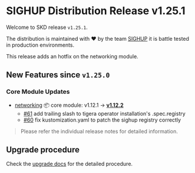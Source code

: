 # SIGHUP Distribution Release v1.25.1

Welcome to SKD release `v1.25.1`.

The distribution is maintained with ❤️ by the team [SIGHUP](https://sighup.io/) it is battle tested in production environments.

This release adds an hotfix on the networking module.

## New Features since `v1.25.0`

### Core Module Updates

- [networking](https://github.com/sighupio/fury-kubernetes-networking) 📦 core module: v1.12.1 -> [**v1.12.2**](https://github.com/sighupio/fury-kubernetes-networking/releases/tag/v1.12.2)
  - [#61](https://github.com/sighupio/fury-kubernetes-networking/pull/61) add trailing slash to tigera operator installation's .spec.registry
  - [#60](https://github.com/sighupio/fury-kubernetes-networking/pull/60) fix kustomization.yaml to patch the sighup registry correctly

> Please refer the individual release notes for detailed information.

## Upgrade procedure

Check the [upgrade docs](https://github.com/sighupio/furyctl/tree/main/docs/upgrades/kfd) for the detailed procedure.
